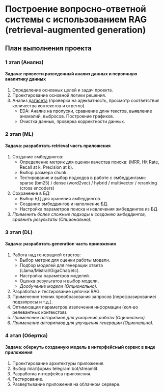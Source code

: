 # Построение вопросно-ответной системы с использованием RAG (retrieval-augmented generation)

## План выполнения проекта

### 1 этап (Анализ)

#### Задача: провести разведочный анализ данных и первичную аналитику данных

1. Определение основных целей и задач проекта.
2. Проектирование основной логики решения.
3. Анализ [датасета](https://huggingface.co/datasets/neural-bridge/rag-dataset-12000) (проверка на адекватность, просмотр соответствия количества контекстов и ответов)
    - EDA: Анализ на пропуски, сравнение длин текстов, выявление аномалий, выбросов. Построение графиков.
    - Очистка данных, проверка корректности данных.

### 2 этап (ML)

#### Задача: разработать retrieval часть приложения

1. Создание эмбеддингов:
    - Определение метрик для оценки качества поиска: (MRR, Hit Rate, Recall at k, Precision at k).
    - Выбор размера chunk.
    - Тестирование и выбор подходов в работе с эмбеддингами: sparse (bm25) / dense (word2vec) / hybrid / multivector / reranking (cross encoders)
2. Сохранение в БД:
    - Выбор БД для хранения эмбеддингов.
    - Создание эмбеддингов и наполнение БД.
    - Настройка параметров поиска и извлечения эмбеддингов из БД.
3. *Применить более сложные подходы к созданию эмбеддингов, сравнить результаты (Опционально).*

### 3 этап (DL)

#### Задача: разработать generation часть приложения

1. Работа над генерацией ответов:
    - Выбор метрик для оценки работы модели.
    - Подбор моделей для генерации ответа (Llama/Mistral/GigaChat/etc).
    - Настройка параметров моделей.
    - Оценка результатов и выбор модели.
    - *Дообучение модели (Опционально).*
2. Разработка и тестирование цепочки RAG.
3. Применение техник преобразования запросов (перефразирование/подзапросы и т.д.).
4. Оптимизация параметров извлечения информации (кол-во релевантных контекстов).
5. *Применение алгоритмов для ускорения работы (Оционально).*
6. *Применение алгоритмов для улучшения генерации (Оционально).*

### 4 этап (Обертка)

#### Задача: обернуть созданную модель в интерфейсный сервис в виде приложения

1. Проектирование архитектуры приложения.
2. Выбор платформы telegram bot/streamlit.
3. Разработка интерфейса приложения.
4. Тестирование.
5. Развертывание приложения на облачном сервере.
